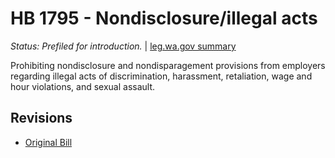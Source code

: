 # HB 1795 - Nondisclosure/illegal acts
*Status: Prefiled for introduction.* | [leg.wa.gov summary](https://app.leg.wa.gov/billsummary?BillNumber=1795&Year=2021)

Prohibiting nondisclosure and nondisparagement provisions from employers regarding illegal acts of discrimination, harassment, retaliation, wage and hour violations, and sexual assault. 

## Revisions
* [Original Bill](1/)